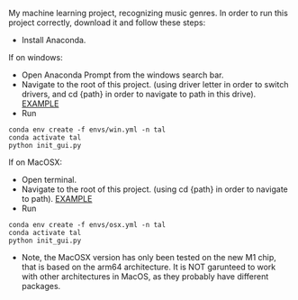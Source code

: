My machine learning project, recognizing music genres.
In order to run this project correctly, download it and follow these steps:

- Install Anaconda.

If on windows:
- Open Anaconda Prompt from the windows search bar.
- Navigate to the root of this project. (using driver letter in order to switch drivers, and cd {path} in order to navigate to path in this drive). [EXAMPLE](https://riptutorial.com/cmd/example/8646/navigating-in-cmd)
- Run
```
conda env create -f envs/win.yml -n tal
conda activate tal
python init_gui.py
```

If on MacOSX:
- Open terminal.
- Navigate to the root of this project. (using cd {path} in order to navigate to path). [EXAMPLE](https://appletoolbox.com/navigate-folders-using-the-mac-terminal/)
- Run
```
conda env create -f envs/osx.yml -n tal
conda activate tal
python init_gui.py
```

* Note, the MacOSX version has only been tested on the new M1 chip, that is based on the arm64 architecture. It is NOT garunteed to work with other architectures in MacOS, as they probably have different packages.
